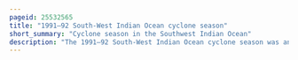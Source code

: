 ```yaml
---
pageid: 25532565
title: "1991–92 South-West Indian Ocean cyclone season"
short_summary: "Cyclone season in the Southwest Indian Ocean"
description: "The 1991–92 South-West Indian Ocean cyclone season was an average cyclone season in which most storms remained over open waters. At that Time the Official Season lasted from november 15 1991 to april 30 1992 although this Season began very early when three tropical Depressions formed before the official Start. On october 16 the second tropical Depression A2 designated by the Mto-France Office on Runion passed North of Madagascar before weakening."
---
```

